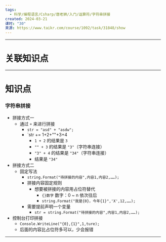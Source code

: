 ```yaml
---
tags:
  - 科学/编程语言/Csharp/唐老狮/入门/运算符/字符串拼接
created: 2024-03-21
课时: "30"
来源: https://www.taikr.com/course/1092/task/31848/show
---
```


---
# 关联知识点


---
# 知识点

### 字符串拼接

- 拼接方式一
	- 通过 `+` 来进行拼接
		- `str = "asd" + "asdw";`
		- `str += 1+2+""+3+4
			- `1 + 2` 的结果是 `3`
			- `"" + 3` 的结果是 `"3"`（字符串连接）
			- `"3" + 4` 的结果是 `"34"`（字符串连接）
			- 结果是 `"34"`
- 拼接方式二
	- 固定写法
		- `string.Format("待拼接的内容",内容1,内容2,……);`
		- 拼接内容固定规则
			- 想要被拼接的内容用占位符替代
				- `{}数字` 数字：0 ~ n 依次往后
				- `string.Format("我是{0}，今年{1}",'X',12,……);`
		- 需要提前声明一个变量
			- `str = string.Format("待拼接的内容",内容1,内容2,……);`
- 控制台打印拼接
	- `Console.WriteLine("{0},{1}",1,ture);`
	- 后面的内容比占位符多可以，少会报错

---


